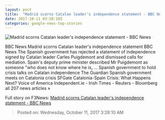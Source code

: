 ```yaml
---
layout: post
title:  "Madrid scorns Catalan leader's independence statement - BBC News"
date: 2017-10-11 03:28:10Z
categories: google-news-top-stories
---
```


![Madrid scorns Catalan leader's independence statement - BBC News](https://ichef.bbci.co.uk/news/1024/cpsprodpb/2DBA/production/_98260711_gettyimages-859859172.jpg)

BBC News Madrid scorns Catalan leader's independence statement BBC News The Spanish government has rejected a statement of independence signed by Catalan leader Carles Puigdemont and dismissed calls for mediation. Spain's deputy prime minister described Mr Puigdemont as someone "who does not know where he is, ... Spanish government to hold crisis talks on Catalan independence The Guardian Spanish government meets on Catalonia crisis SFGate Catalonia-Spain Crisis: What Happens Next? Voice of America Independent.ie - Irish Times - Reuters - Bloomberg all 207 news articles »


Full story on F3News: [Madrid scorns Catalan leader's independence statement - BBC News](http://www.f3nws.com/n/CJGQC)

> Posted on: Wednesday, October 11, 2017 3:28:10 AM
